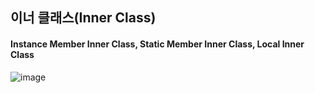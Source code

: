 ## 이너 클래스(Inner Class)
#### Instance Member Inner Class, Static Member Inner Class, Local Inner Class

![image](https://user-images.githubusercontent.com/11780795/153760639-4cabe6a6-fec6-4791-8d03-572825c999f7.png)
